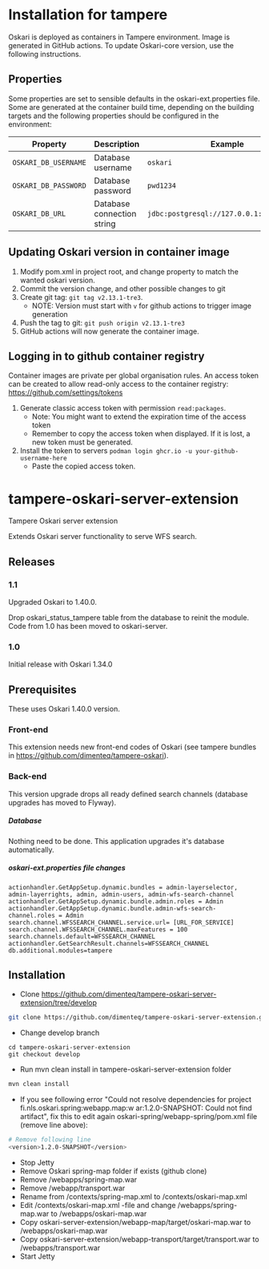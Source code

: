 # Installation for tampere

Oskari is deployed as containers in Tampere environment. Image is generated in
GitHub actions. To update Oskari-core version, use the following instructions.

## Properties
Some properties are set to sensible defaults in the oskari-ext.properties file.
Some are generated at the container build time, depending on the building targets
and the following properties should be configured in the environment:

| Property             | Description                | Example                                   |
|----------------------|----------------------------|-------------------------------------------|
| `OSKARI_DB_USERNAME` | Database username          | `oskari`                                  |
| `OSKARI_DB_PASSWORD` | Database password          | `pwd1234`                                 |
| `OSKARI_DB_URL`      | Database connection string | `jdbc:postgresql://127.0.0.1:5432/dbname` |


## Updating Oskari version in container image

1. Modify pom.xml in project root, and change property to match the wanted oskari version.
2. Commit the version change, and other possible changes to git
3. Create git tag: `git tag v2.13.1-tre3`.
    * NOTE: Version must start with `v` for github actions to trigger image generation
4. Push the tag to git: `git push origin v2.13.1-tre3`
5. GitHub actions will now generate the container image.

## Logging in to github container registry

Container images are private per global organisation rules.
An access token can be created to allow read-only access to the container registry: https://github.com/settings/tokens

1. Generate classic access token with permission `read:packages`.
    * Note: You might want to extend the expiration time of the access token
    * Remember to copy the access token when displayed. If it is lost, a new token must be generated.
2. Install the token to servers `podman login ghcr.io -u your-github-username-here`
    * Paste the copied access token.



# tampere-oskari-server-extension

Tampere Oskari server extension

Extends Oskari server functionality to serve WFS search.

## Releases

### 1.1

Upgraded Oskari to 1.40.0. 

Drop oskari_status_tampere table from the database to reinit the module. Code from 1.0 has been moved to oskari-server.

### 1.0

Initial release with Oskari 1.34.0

## Prerequisites

These uses Oskari 1.40.0 version.

### Front-end

This extension needs new front-end codes of Oskari (see tampere bundles in https://github.com/dimenteq/tampere-oskari).

### Back-end

This version upgrade drops all ready defined search channels (database upgrades has moved to Flyway).

##### Database

Nothing need to be done. This application upgrades it's database automatically.

##### oskari-ext.properties file changes

```Shell
actionhandler.GetAppSetup.dynamic.bundles = admin-layerselector, admin-layerrights, admin, admin-users, admin-wfs-search-channel
actionhandler.GetAppSetup.dynamic.bundle.admin.roles = Admin
actionhandler.GetAppSetup.dynamic.bundle.admin-wfs-search-channel.roles = Admin
search.channel.WFSSEARCH_CHANNEL.service.url= [URL_FOR_SERVICE]
search.channel.WFSSEARCH_CHANNEL.maxFeatures = 100
search.channels.default=WFSSEARCH_CHANNEL
actionhandler.GetSearchResult.channels=WFSSEARCH_CHANNEL
db.additional.modules=tampere
```

## Installation

* Clone https://github.com/dimenteq/tampere-oskari-server-extension/tree/develop
```Bash
git clone https://github.com/dimenteq/tampere-oskari-server-extension.git
```
* Change develop branch
```
cd tampere-oskari-server-extension
git checkout develop
```
* Run mvn clean install in tampere-oskari-server-extension folder
```Bash
mvn clean install
```

* If you see following error "Could not resolve dependencies for project fi.nls.oskari.spring:webapp.map:w
ar:1.2.0-SNAPSHOT: Could not find artifact", fix this to edit again oskari-spring/webapp-spring/pom.xml file (remove line above):
```Bash
# Remove following line
<version>1.2.0-SNAPSHOT</version>
```
* Stop Jetty
* Remove Oskari spring-map folder if exists (github clone)
* Remove <JETTY>/webapps/spring-map.war
* Remove <JETTY>/webapp/transport.war
* Rename from <JETTY>/contexts/spring-map.xml to <JETTY>/contexts/oskari-map.xml
* Edit <JETTY>/contexts/oskari-map.xml -file and change /webapps/spring-map.war to /webapps/oskari-map.war
* Copy oskari-server-extension/webapp-map/target/oskari-map.war to <JETTY>/webapps/oskari-map.war
* Copy oskari-server-extension/webapp-transport/target/transport.war to <JETTY>/webapps/transport.war
* Start Jetty
